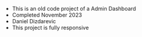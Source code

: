- This is an old code project of a Admin Dashboard 
- Completed November 2023
- Daniel Dizdarevic
- This project is fully responsive